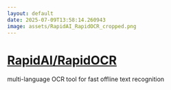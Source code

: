 ```yaml
---
layout: default
date: 2025-07-09T13:58:14.260943
image: assets/RapidAI_RapidOCR_cropped.png
---
```


# [RapidAI/RapidOCR](https://github.com/RapidAI/RapidOCR)

multi-language OCR tool for fast offline text recognition
